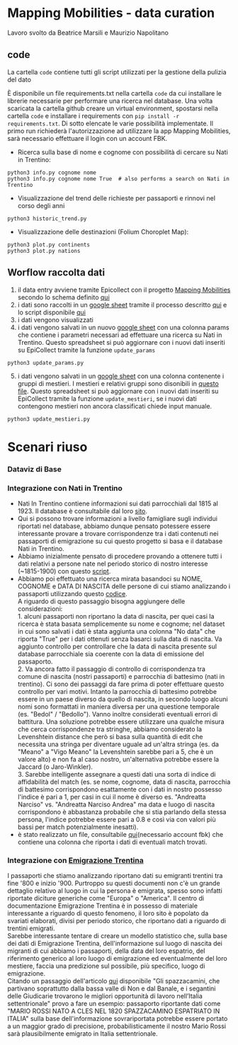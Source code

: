 # Mapping Mobilities - data curation 

Lavoro svolto da Beatrice Marsili e Maurizio Napolitano

## code 

La cartella `code` contiene tutti gli script utilizzati per la gestione della pulizia del dato

È disponibile un file requirements.txt nella cartella `code` da cui installare le librerie necessarie per performare una ricerca nel database. 
Una volta scaricata la cartella github creare un virtual environment, spostarsi nella cartella `code` e installare i requirements con `pip install -r requirements.txt`. Di sotto elencate le varie possibilità implementate.
Il primo run richiederà l'autorizzazione ad utilizzare la app Mapping Mobilities, sarà necessario effettuare il login con un account FBK. 


- Ricerca sulla base di nome e cognome con possibilità di cercare su Nati in Trentino:

```
python3 info.py cognome nome 
python3 info.py cognome nome True  # also performs a search on Nati in Trentino
```
- Visualizzazione del trend delle richieste per passaporti e rinnovi nel corso degli anni 

```
python3 historic_trend.py
```
- Visualizzazione delle destinazioni (Folium Choroplet Map): 

```
python3 plot.py continents 
python3 plot.py nations 
```

## Worflow raccolta dati
1. il data entry avviene tramite Epicollect con il progetto [Mapping Mobilities](https://five.epicollect.net/project/mapping-mobilities) secondo lo schema definito [qui](docs/Epicollect.md)
2. i dati sono raccolti in un [google sheet](https://docs.google.com/spreadsheets/d/167Mw2poD-Q9sOPe3mVtVwzEfi87Sg_rsBXxsIvrilLc/edit?usp=sharing) tramite il processo descritto [qui](docs/Epicollect.md) e lo script disponibile [qui](code/grpread_formatting.py)
3. i dati vengono visualizzati
4. i dati vengono salvati in un nuovo [google sheet](https://docs.google.com/spreadsheets/d/1WHbOewsjpBZn0QS5ceiyEoyP88p3JbQSfaZPCNA1c9U/edit?usp=sharing) con una colonna params che contiene i parametri necessari ad effettuare una ricerca su Nati in Trentino. Questo spreadsheet si può aggiornare con i nuovi dati inseriti su EpiCollect tramite la funzione `update_params`
```
python3 update_params.py
```
5. i dati vengono salvati in un [google sheet](https://docs.google.com/spreadsheets/d/1lvIOqwSLBnUlHp8sFDjPRdOaSUwq6Vx4xIE2_y4dt-k/edit?usp=sharing) con una colonna contenente i gruppi di mestieri. I mestieri e relativi gruppi sono disonibili in [questo file](https://github.com/DigitalCommonsLab/mapping_mobilities_stage/blob/70978c1b37a1778e12ead4bcbceb545c7ab17fee/code/data/mestieri.txt). Questo spreadsheet si può aggiornare con i nuovi dati inseriti su EpiCollect tramite la funzione `update_mestieri`, se i nuovi dati contengono mestieri non ancora classificati chiede input manuale.
```
python3 update_mestieri.py
```

# Scenari riuso
### Dataviz di Base 


### Integrazione con Nati in Trentino
- Nati In Trentino contiene informazioni sui dati parrocchiali dal 1815 al 1923. Il database è consultabile dal loro [sito](https://www.natitrentino.mondotrentino.net). 
- Qui si possono trovare informazioni a livello famigliare sugli individui riportati nel database, abbiamo dunque pensato potessere essere interessante provare a trovare corrispondenze tra i dati contenuti nei passaporti di emigrazione su cui questo progetto si basa e il database Nati in Trentino. 
- Abbiamo inizialmente pensato di procedere provando a ottenere tutti i dati relativi a persone nate nel periodo storico di nostro interesse (~1815-1900) con questo [script](https://github.com/DigitalCommonsLab/mapping_mobilities_stage/blob/046784fcc7a23ca8c92ee8fb946d8c8a0f3e776f/code/scraping.py).
- Abbiamo poi effettuato una ricerca mirata basandoci su NOME, COGNOME e DATA DI NASCITA delle persone di cui stiamo analizzando i passaporti utilizzando questo [codice](https://github.com/DigitalCommonsLab/mapping_mobilities_stage/blob/046784fcc7a23ca8c92ee8fb946d8c8a0f3e776f/code/match_data_natiintrentino.py).<br/> A riguardo di questo passaggio bisogna aggiungere delle considerazioni: <br/>
      1. alcuni passaporti non riportano la data di nascita, per quei casi la ricerca è stata basata semplicemente su nome e cognome;     nel dataset in cui sono salvati i dati è stata aggiunta una colonna "No data" che riporta "True" per i dati ottenuti senza basarci sulla data di nascita. Va aggiunto controllo per controllare che la data di nascita presente sul database parrocchiale sia coerente con la data di emissione del passaporto. <br/>
      2. Va ancora fatto il passaggio di controllo di corrispondenza tra comune di nascita (nostri passaporti) e parrocchia di battesimo (nati in trentino). Ci sono dei passaggi da fare prima di poter effettuare questo controllo per vari motivi. Intanto la parrocchia di battesimo potrebbe essere in un paese diverso da quello di nascita, in secondo luogo alcuni nomi sono formattati in maniera diversa per una questione temporale (es. "Bedol" / "Bedollo"). Vanno inoltre considerati eventuali errori di battitura. Una soluzione potrebbe essere utilizzare una qualche misura che cerca corrispondenze tra stringhe, abbiamo considerato la Levenshtein distance che però si basa sulla quantità di edit che necessita una stringa per diventare uguale ad un'altra stringa (es. da "Meano" a "Vigo Meano" la Levenshtein sarebbe pari a 5, che è un valore alto) e non fa al caso nostro, un'alternativa potrebbe essere la Jaccard (o Jaro-Winkler). <br/>
      3. Sarebbe intelligente assegnare a questi dati una sorta di indice di affidabilità del match (es. se nome, cognome, data di nascita, parrocchia di battesimo corrispondono esattamente con i dati in nostro possesso l'indice è pari a 1, per casi in cui il nome è diverso es. "Andreatta Narciso" vs. "Andreatta Narciso Andrea" ma data e luogo di nascita corrispondono è abbastanza probabile che si stia parlando della stessa persona, l'indice potrebbe essere pari a 0.8 e così via con valori più bassi per match potenzialmente inesatti).
- è stato realizzato un file, consultabile [qui](https://docs.google.com/spreadsheets/d/1fjT6L2lKX5Y_Ju1biyD4pgIeBlfriM6sIxMsXWUWhgM/edit?usp=sharing)(necessario account fbk) che contiene una colonna che riporta i dati di eventuali match trovati. 


### Integrazione con [Emigrazione Trentina](http://emigrazionetrentina.museostorico.it)
I passaporti che stiamo analizzando riportano dati su emigranti trentini tra fine '800 e inizio '900. Purtroppo su questi documenti non c'è un grande dettaglio relativo al luogo in cui la persona è emigrata, spesso sono infatti riportate diciture generiche come "Europa" o "America". Il centro di documentazione Emigrazione Trentina è in possesso di materiale interessante a riguardo di questo fenomeno, il loro sito è popolato da svariati elaborati, divisi per periodo storico, che riportano dati a riguardo di trentini emigrati. <br/>
Sarebbe interessante tentare di creare un modello statistico che, sulla base dei dati di Emigrazione Trentina, dell'informazione sul luogo di nascita dei migranti di cui abbiamo i passaporti, della data del loro espatrio, del riferimento generico al loro luogo di emigrazione ed eventualmente del loro mestiere, faccia una predizione sul possibile, più specifico, luogo di emigrazione. <br/> 
Citando un passaggio dell'articolo [qui](http://emigrazionetrentina.museostorico.it/la-grande-emigrazione/) disponibile "Gli spazzacamini, che partivano soprattutto dalla bassa valle di Non e dal Banale, e i segantini delle Giudicarie trovarono le migliori opportunità di lavoro nell’Italia settentrionale" provo a fare un esempio: passaporto riportante dati come "MARIO ROSSI NATO A CLES NEL 1820 SPAZZACAMINO ESPATRIATO IN ITALIA" sulla base dell'informazione sovrariportata potrebbe essere portato a un maggior grado di precisione, probabilisticamente il nostro Mario Rossi sarà plausibilmente emigrato in Italia settentrionale. 


